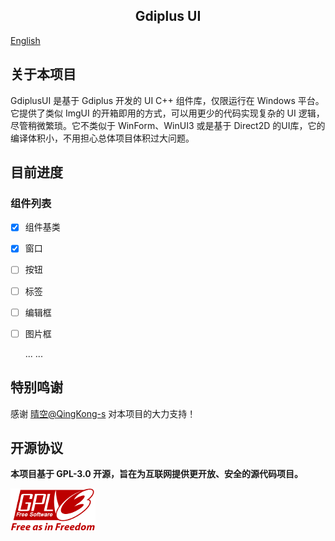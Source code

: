 <h2 align="center">Gdiplus UI</h2>

[English](./readme_en.md)

## 关于本项目

GdiplusUI 是基于 Gdiplus 开发的 UI C++ 组件库，仅限运行在 Windows 平台。它提供了类似 ImgUI 的开箱即用的方式，可以用更少的代码实现复杂的 UI 逻辑，尽管稍微繁琐。它不类似于 WinForm、WinUI3 或是基于 Direct2D 的UI库，它的编译体积小，不用担心总体项目体积过大问题。

## 目前进度

### 组件列表

- [x] 组件基类

- [x] 窗口

- [ ] 按钮

- [ ] 标签

- [ ] 编辑框

- [ ] 图片框

  ... ...

## 特别鸣谢

感谢 [晴空@QingKong-s](https://github.com/QingKong-s) 对本项目的大力支持！

## 开源协议

**本项目基于 GPL-3.0 开源，旨在为互联网提供更开放、安全的源代码项目。**

![GPL_V3-Logo](GPL_V3-Logo.png)
